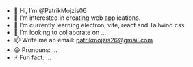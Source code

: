 - 👋 Hi, I’m @PatrikMojzis06
- 👀 I’m interested in creating web applications.
- 🌱 I’m currently learning electron, vite, react and Tailwind css.
- 💞️ I’m looking to collaborate on ...
- 📫 Write me an email: patrikmojzis26@gmail.com
- 😄 Pronouns: ...
- ⚡ Fun fact: ...

<!---
PatrikMojzis06/PatrikMojzis06 is a ✨ special ✨ repository because its `README.md` (this file) appears on your GitHub profile.
You can click the Preview link to take a look at your changes.
--->
